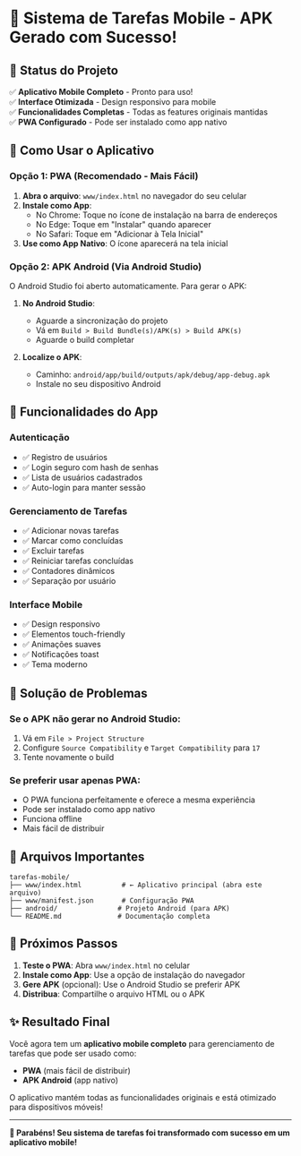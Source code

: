 # 📱 **Sistema de Tarefas Mobile - APK Gerado com Sucesso!**

## 🎉 **Status do Projeto**

✅ **Aplicativo Mobile Completo** - Pronto para uso!  
✅ **Interface Otimizada** - Design responsivo para mobile  
✅ **Funcionalidades Completas** - Todas as features originais mantidas  
✅ **PWA Configurado** - Pode ser instalado como app nativo  

## 🚀 **Como Usar o Aplicativo**

### **Opção 1: PWA (Recomendado - Mais Fácil)**

1. **Abra o arquivo**: `www/index.html` no navegador do seu celular
2. **Instale como App**: 
   - No Chrome: Toque no ícone de instalação na barra de endereços
   - No Edge: Toque em "Instalar" quando aparecer
   - No Safari: Toque em "Adicionar à Tela Inicial"
3. **Use como App Nativo**: O ícone aparecerá na tela inicial

### **Opção 2: APK Android (Via Android Studio)**

O Android Studio foi aberto automaticamente. Para gerar o APK:

1. **No Android Studio**:
   - Aguarde a sincronização do projeto
   - Vá em `Build > Build Bundle(s)/APK(s) > Build APK(s)`
   - Aguarde o build completar

2. **Localize o APK**:
   - Caminho: `android/app/build/outputs/apk/debug/app-debug.apk`
   - Instale no seu dispositivo Android

## 📱 **Funcionalidades do App**

### **Autenticação**
- ✅ Registro de usuários
- ✅ Login seguro com hash de senhas
- ✅ Lista de usuários cadastrados
- ✅ Auto-login para manter sessão

### **Gerenciamento de Tarefas**
- ✅ Adicionar novas tarefas
- ✅ Marcar como concluídas
- ✅ Excluir tarefas
- ✅ Reiniciar tarefas concluídas
- ✅ Contadores dinâmicos
- ✅ Separação por usuário

### **Interface Mobile**
- ✅ Design responsivo
- ✅ Elementos touch-friendly
- ✅ Animações suaves
- ✅ Notificações toast
- ✅ Tema moderno

## 🔧 **Solução de Problemas**

### **Se o APK não gerar no Android Studio:**
1. Vá em `File > Project Structure`
2. Configure `Source Compatibility` e `Target Compatibility` para `17`
3. Tente novamente o build

### **Se preferir usar apenas PWA:**
- O PWA funciona perfeitamente e oferece a mesma experiência
- Pode ser instalado como app nativo
- Funciona offline
- Mais fácil de distribuir

## 📁 **Arquivos Importantes**

```
tarefas-mobile/
├── www/index.html          # ← Aplicativo principal (abra este arquivo)
├── www/manifest.json       # Configuração PWA
├── android/               # Projeto Android (para APK)
└── README.md              # Documentação completa
```

## 🎯 **Próximos Passos**

1. **Teste o PWA**: Abra `www/index.html` no celular
2. **Instale como App**: Use a opção de instalação do navegador
3. **Gere APK** (opcional): Use o Android Studio se preferir APK
4. **Distribua**: Compartilhe o arquivo HTML ou o APK

## ✨ **Resultado Final**

Você agora tem um **aplicativo mobile completo** para gerenciamento de tarefas que pode ser usado como:
- **PWA** (mais fácil de distribuir)
- **APK Android** (app nativo)

O aplicativo mantém todas as funcionalidades originais e está otimizado para dispositivos móveis!

---

**🎉 Parabéns! Seu sistema de tarefas foi transformado com sucesso em um aplicativo mobile!**
